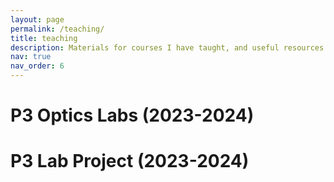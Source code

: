 ```yaml
---
layout: page
permalink: /teaching/
title: teaching
description: Materials for courses I have taught, and useful resources.  
nav: true
nav_order: 6
---
```


# P3 Optics Labs (2023-2024)

# P3 Lab Project (2023-2024)